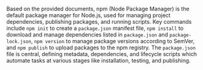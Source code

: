 Based on the provided documents, npm (Node Package Manager) is the default package manager for Node.js, used for managing project dependencies, publishing packages, and running scripts. Key commands include `npm init` to create a `package.json` manifest file, `npm install` to download and manage dependencies listed in `package.json` and `package-lock.json`, `npm version` to manage package versions according to SemVer, and `npm publish` to upload packages to the npm registry. The `package.json` file is central, defining metadata, dependencies, and lifecycle scripts which automate tasks at various stages like installation, testing, and publishing.
